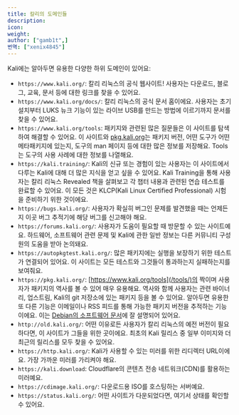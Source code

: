 ```yaml
---
title: 칼리의 도메인들
description:
icon:
weight:
author: ["gamb1t",]
번역: ["xenix4845"]
---
```


Kali에는 알아두면 유용한 다양한 하위 도메인이 있어요:

- `https://www.kali.org/`: 칼리 리눅스의 공식 웹사이트! 사용자는 다운로드, 블로그, 교육, 문서 등에 대한 링크를 찾을 수 있어요.
- `https://www.kali.org/docs/`: 칼리 리눅스의 공식 문서 홈이에요. 사용자는 초기 설치부터 LUKS 뉴크 기능이 있는 라이브 USB를 만드는 방법에 이르기까지 문서를 찾을 수 있어요.
- `https://www.kali.org/tools`: 패키지와 관련된 많은 질문들은 이 사이트를 탐색하여 해결할 수 있어요. 이 사이트와 [pkg.kali.org](https://pkg.kali.org/)는 패키지 버전, 어떤 도구가 어떤 메타패키지에 있는지, 도구의 man 페이지 등에 대한 많은 정보를 저장해요. Tools는 도구의 사용 사례에 대한 정보를 나열해요.
- `https://kali.training/`: Kali의 신규 또는 경험이 있는 사용자는 이 사이트에서 다루는 Kali에 대해 더 많은 지식을 얻고 싶을 수 있어요. Kali Training을 통해 사용자는 칼리 리눅스 Revealed 책을 살펴보고 각 챕터 내용과 관련된 연습 테스트를 완료할 수 있어요. 이 모든 것은 KLCP(Kali Linux Certified Professional) 시험을 준비하기 위한 것이에요.
- `https://bugs.kali.org/`: 사용자가 확실히 버그인 문제를 발견했을 때는 언제든지 이곳 버그 추적기에 해당 버그를 신고해야 해요.
- `https://forums.kali.org/`: 사용자가 도움이 필요할 때 방문할 수 있는 사이트예요. 하드웨어, 소프트웨어 관련 문제 및 Kali에 관한 일반 정보는 다른 커뮤니티 구성원의 도움을 받아 논의돼요.
- `https://autopkgtest.kali.org/`: 많은 패키지에는 실행을 보장하기 위한 테스트가 연결되어 있어요. 이 사이트는 모든 테스트와 그것들이 통과하는지 실패하는지를 보여줘요.
- `https://pkg.kali.org/`: [https://www.kali.org/tools](/tools/)의 짝이며 사용자가 패키지의 역사를 볼 수 있어 매우 유용해요. 역사와 함께 사용자는 관련 바이너리, 업스트림, Kali의 git 저장소에 있는 패키지 등을 볼 수 있어요. 알아두면 유용한 또 다른 기능은 이메일이나 RSS 피드를 통해 가능한 패키지 버전을 추적하는 기능이에요. 이는 [Debian의 소프트웨어 문서](https://qa.pages.debian.net/distro-tracker/usage/follow-packages.html)에 잘 설명되어 있어요.
- `http://old.kali.org/`: 어떤 이유로든 사용자가 칼리 리눅스의 예전 버전이 필요하다면, 이 사이트가 그들을 위한 곳이에요. 최초의 Kali 릴리스 중 일부 이미지와 더 최근의 릴리스를 모두 찾을 수 있어요.
- `https://http.kali.org/`: Kali가 사용할 수 있는 미러를 위한 리디렉터 URL이에요. 가장 가까운 미러를 가리켜야 해요.
- `https://kali.download`: Cloudflare의 콘텐츠 전송 네트워크(CDN)를 활용하는 미러예요.
- `https://cdimage.kali.org/`: 다운로드용 ISO를 호스팅하는 서버예요.
- `https://status.kali.org/`: 어떤 사이트가 다운되었다면, 여기서 상태를 확인할 수 있어요.
